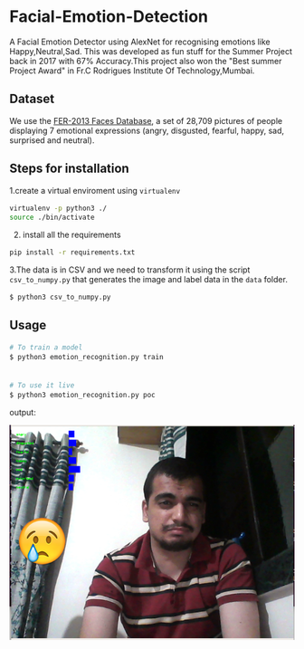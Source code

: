 # Facial-Emotion-Detection
A Facial Emotion Detector using AlexNet for recognising emotions like Happy,Neutral,Sad.
This was developed as  fun stuff for the Summer Project back in 2017 with 67% Accuracy.This project also won the "Best summer Project Award" in Fr.C Rodrigues Institute Of Technology,Mumbai. 

## Dataset

We use the [FER-2013 Faces Database](http://www.socsci.ru.nl:8180/RaFD2/RaFD?p=main), a set of 28,709 pictures of people displaying 7 emotional expressions (angry, disgusted, fearful, happy, sad, surprised and neutral). 

## Steps for installation

1.create a virtual enviroment using `virtualenv`

```bash
virtualenv -p python3 ./
source ./bin/activate

```
2. install all the requirements
```bash
pip install -r requirements.txt
```

3.The data is in CSV and we need to transform it using the script `csv_to_numpy.py` that generates the image and label data in the `data` folder.

```bash
$ python3 csv_to_numpy.py
```
## Usage

```bash
# To train a model
$ python3 emotion_recognition.py train


# To use it live
$ python3 emotion_recognition.py poc
```

output:

![sample live demo](./images/demo.png)
